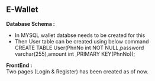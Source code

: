 ## E-Wallet


**Database Schema :**  
- In MYSQL wallet databse needs to be created for this
- Then User table can be created using below command  
CREATE TABLE User(PhnNo int NOT NULL,password varchar(255),amount int ,PRIMARY KEY(PhnNo));  

**FrontEnd :**  
Two pages (Login & Register) has been created as of now. 
